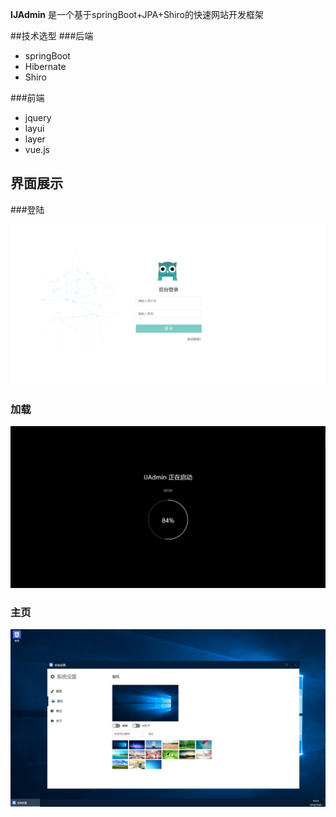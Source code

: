 **IJAdmin** 是一个基于springBoot+JPA+Shiro的快速网站开发框架

##技术选型
###后端
- springBoot
- Hibernate
- Shiro

###前端
- jquery
- layui
- layer
- vue.js


## 界面展示
###登陆

![login](doc\img\login.png)

### 加载



![loading](doc\img\loading.png)

### 主页

![home](doc\img\home.png)